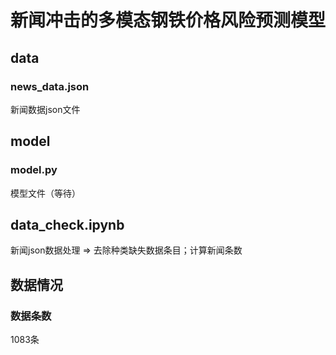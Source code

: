 # 新闻冲击的多模态钢铁价格风险预测模型
## data
### news_data.json 
新闻数据json文件
## model
### model.py 
模型文件（等待）
## data_check.ipynb 
新闻json数据处理 => 去除种类缺失数据条目；计算新闻条数
## 数据情况
### 数据条数
1083条
